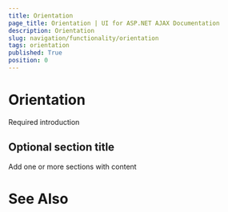 ```yaml
---
title: Orientation
page_title: Orientation | UI for ASP.NET AJAX Documentation
description: Orientation
slug: navigation/functionality/orientation
tags: orientation
published: True
position: 0
---
```


# Orientation



Required introduction

## Optional section title

Add one or more sections with content

# See Also
